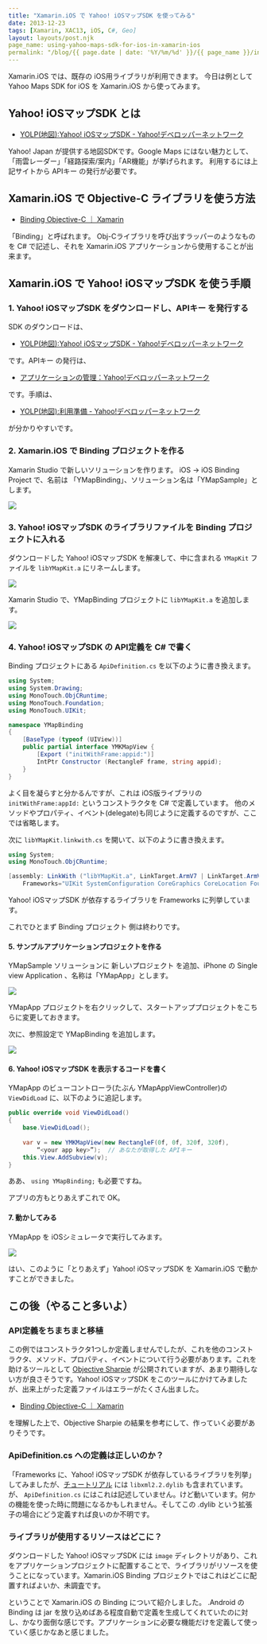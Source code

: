 ```yaml
---
title: "Xamarin.iOS で Yahoo! iOSマップSDK を使ってみる"
date: 2013-12-23
tags: [Xamarin, XAC13, iOS, C#, Geo]
layout: layouts/post.njk
page_name: using-yahoo-maps-sdk-for-ios-in-xamarin-ios
permalink: "/blog/{{ page.date | date: '%Y/%m/%d' }}/{{ page_name }}/index.html"
---
```

Xamarin.iOS では、既存の iOS用ライブラリが利用できます。
今日は例として Yahoo Maps SDK for iOS を Xamarin.iOS から使ってみます。
<!--more-->
## Yahoo! iOSマップSDK とは

* [YOLP(地図):Yahoo! iOSマップSDK - Yahoo!デベロッパーネットワーク](http://developer.yahoo.co.jp/webapi/map/openlocalplatform/v1/iphonesdk/)

Yahoo! Japan が提供する地図SDKです。Google Maps にはない魅力として、「雨雲レーダー」「経路探索/案内」「AR機能」が挙げられます。
利用するには上記サイトから APIキー の発行が必要です。

## Xamarin.iOS で Objective-C ライブラリを使う方法

* [Binding Objective-C ｜ Xamarin](http://docs.xamarin.com/guides/ios/advanced_topics/binding_objective-c/)

「Binding」と呼ばれます。
Obj-Cライブラリを呼び出すラッパーのようなものを C# で記述し、それを Xamarin.iOS アプリケーションから使用することが出来ます。

## Xamarin.iOS で Yahoo! iOSマップSDK を使う手順

### 1. Yahoo! iOSマップSDK をダウンロードし、APIキー を発行する

SDK のダウンロードは、

* [YOLP(地図):Yahoo! iOSマップSDK - Yahoo!デベロッパーネットワーク](http://developer.yahoo.co.jp/webapi/map/openlocalplatform/v1/iphonesdk/)

です。APIキー の発行は、

* [アプリケーションの管理：Yahoo!デベロッパーネットワーク](https://e.developer.yahoo.co.jp/dashboard/)

です。手順は、

* [YOLP(地図):利用準備 - Yahoo!デベロッパーネットワーク](http://developer.yahoo.co.jp/webapi/map/openlocalplatform/v1/iphonesdk/tutorial1.html)

が分かりやすいです。

### 2. Xamarin.iOS で Binding プロジェクトを作る

Xamarin Studio で新しいソリューションを作ります。
iOS → iOS Binding Project で、名前は 「YMapBinding」、ソリューション名は「YMapSample」とします。

![](/img/posts/using_ymapsdk_on_xamarin_ios_01.png)

### 3. Yahoo! iOSマップSDK のライブラリファイルを Binding プロジェクトに入れる

ダウンロードした Yahoo! iOSマップSDK を解凍して、中に含まれる ``YMapKit`` ファイルを ``libYMapKit.a`` にリネームします。

![](/img/posts/using_ymapsdk_on_xamarin_ios_02.png)

Xamarin Studio で、YMapBinding プロジェクトに ``libYMapKit.a`` を追加します。

![](/img/posts/using_ymapsdk_on_xamarin_ios_03.png)

### 4. Yahoo! iOSマップSDK の API定義を C# で書く

Binding プロジェクトにある ``ApiDefinition.cs`` を以下のように書き換えます。

```csharp ApiDefinition.cs
using System;
using System.Drawing;
using MonoTouch.ObjCRuntime;
using MonoTouch.Foundation;
using MonoTouch.UIKit;

namespace YMapBinding
{
    [BaseType (typeof (UIView))]
    public partial interface YMKMapView {
        [Export ("initWithFrame:appid:")]
        IntPtr Constructor (RectangleF frame, string appid);
    }
}
```

よく目を凝らすと分かるんですが、これは iOS版ライブラリの ``initWithFrame:appId:`` というコンストラクタを C# で定義しています。
他のメソッドやプロパティ、イベント(delegate)も同じように定義するのですが、ここでは省略します。

次に ``libYMapKit.linkwith.cs`` を開いて、以下のように書き換えます。

```csharp libYMapKit.linkwith.cs
using System;
using MonoTouch.ObjCRuntime;

[assembly: LinkWith ("libYMapKit.a", LinkTarget.ArmV7 | LinkTarget.ArmV7s | LinkTarget.Simulator ,ForceLoad = true, 
    Frameworks="UIKit SystemConfiguration CoreGraphics CoreLocation Foundation OpenGLES QuartzCore")]
```

Yahoo! iOSマップSDK が依存するライブラリを Frameworks に列挙しています。

これでひとまず Binding プロジェクト 側は終わりです。

#### 5. サンプルアプリケーションプロジェクトを作る

YMapSample ソリューションに 新しいプロジェクト を追加、iPhone の Single view Application 、名称は「YMapApp」とします。

![](/img/posts/using_ymapsdk_on_xamarin_ios_04.png)

YMapApp プロジェクトを右クリックして、スタートアッププロジェクトをこちらに変更しておきます。

次に、参照設定で YMapBinding を追加します。

![](/img/posts/using_ymapsdk_on_xamarin_ios_05.png)

#### 6. Yahoo! iOSマップSDK を表示するコードを書く

YMapApp のビューコントローラ(たぶん YMapAppViewController)の``ViewDidLoad`` に、以下のように追記します。

```csharp YMapAppViewController.cs
public override void ViewDidLoad()
{
    base.ViewDidLoad();
    
    var v = new YMKMapView(new RectangleF(0f, 0f, 320f, 320f), 
        “<your app key>”);  // あなたが取得した APIキー
    this.View.AddSubview(v);
}
```

ああ、 ``using YMapBinding;`` も必要ですね。

アプリの方もとりあえずこれで OK。

#### 7. 動かしてみる

YMapApp を iOSシミュレータで実行してみます。

![](/img/posts/using_ymapsdk_on_xamarin_ios_06.gif)

はい、このように「とりあえず」Yahoo! iOSマップSDK を Xamarin.iOS で動かすことができました。

## この後（やること多いよ）

### API定義をちまちまと移植

この例ではコンストラクタ1つしか定義しませんでしたが、これを他のコンストラクタ、メソッド、プロパティ、イベントについて行う必要があります。これを助けるツールとして [Objective Sharpie](http://docs.xamarin.com/guides/ios/advanced_topics/binding_objective-c/objective_sharpie/) が公開されていますが、あまり期待しない方が良さそうです。Yahoo! iOSマップSDK をこのツールにかけてみましたが、出来上がった定義ファイルはエラーがたくさん出ました。

* [Binding Objective-C ｜ Xamarin](http://docs.xamarin.com/guides/ios/advanced_topics/binding_objective-c/)

を理解した上で、Objective Sharpie の結果を参考にして、作っていく必要がありそうです。

### ApiDefinition.cs への定義は正しいのか？

「Frameworks に、Yahoo! iOSマップSDK が依存しているライブラリを列挙」してみましたが、[チュートリアル](http://developer.yahoo.co.jp/webapi/map/openlocalplatform/v1/iphonesdk/tutorial1.html) には ``libxml2.2.dylib`` も含まれています。が、 ``ApiDefinition.cs`` にはこれは記述していません。けど動いています。何かの機能を使った時に問題になるかもしれません。そしてこの .dylib という拡張子の場合にどう定義すれば良いのか不明です。

### ライブラリが使用するリソースはどこに？

ダウンロードした Yahoo! iOSマップSDK には ``image`` ディレクトリがあり、これをアプリケーションプロジェクトに配置することで、ライブラリがリソースを使うことになっています。Xamarin.iOS Binding プロジェクトではこれはどこに配置すればよいか、未調査です。

ということで Xamarin.iOS の Binding について紹介しました。
.Android の Binding は jar を放り込めばある程度自動で定義を生成してくれていたのに対し、かなり面倒な感じです。アプリケーションに必要な機能だけを定義して使っていく感じかなあと感じました。